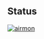 ## Status

[![airmon](https://catalog.flipperzero.one/application/airmon/widget)](https://catalog.flipperzero.one/application/airmon/page)